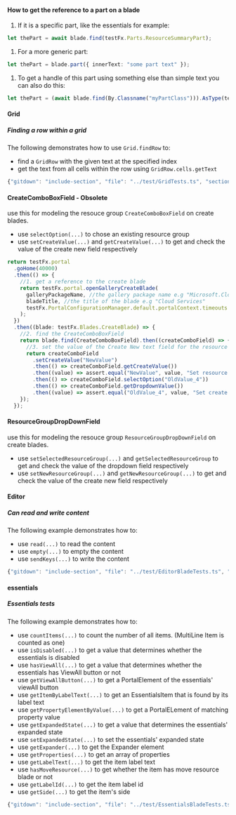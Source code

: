 <!-- markdownlint-disable MD041 REASON: File assembled with GitDown -->

#### How to get the reference to a part on a blade

1. If it is a specific part, like the essentials for example:

```ts
let thePart = await blade.find(testFx.Parts.ResourceSummaryPart);
```

1. For a more generic part:

```ts
let thePart = blade.part({ innerText: "some part text" });
```

1. To get a handle of this part using something else than simple text you can also do this:

```ts
let thePart = (await blade.find(By.Classname("myPartClass"))).AsType(testFx.Parts.Part);
```

#### Grid

##### Finding a row within a grid

The following demonstrates how to use `Grid.findRow` to:

- find a `GridRow` with the given text at the specified index
- get the text from all cells within the row using `GridRow.cells.getText`

```ts
{"gitdown": "include-section", "file": "../test/GridTests.ts", "section": "grid#findrow"}
```

#### CreateComboBoxField - Obsolete

use this for modeling the resouce group `CreateComboBoxField` on create blades.

- use `selectOption(...)` to chose an existing resource group
- use `setCreateValue(...)` and `getCreateValue(...)` to get and check the value of the create new field respectively

```ts
return testFx.portal
  .goHome(40000)
  .then(() => {
    //1. get a reference to the create blade
    return testFx.portal.openGalleryCreateBlade(
      galleryPackageName, //the gallery package name e.g "Microsoft.CloudService"
      bladeTitle, //the title of the blade e.g "Cloud Services"
      testFx.PortalConfigurationManager.default.portalContext.timeouts.longTimeout //an optional timeout to wait on the blade
    );
  })
  .then((blade: testFx.Blades.CreateBlade) => {
    //2. find the CreateComboBoxField
    return blade.find(CreateComboBoxField).then((createComboField) => {
      //3. set the value of the Create New text field for the resource group
      return createComboField
        .setCreateValue("NewValue")
        .then(() => createComboField.getCreateValue())
        .then((value) => assert.equal("NewValue", value, "Set resource group name"))
        .then(() => createComboField.selectOption("OldValue_4"))
        .then(() => createComboField.getDropdownValue())
        .then((value) => assert.equal("OldValue_4", value, "Set create combo dropdown"));
    });
  });
```

#### ResourceGroupDropDownField

use this for modeling the resouce group `ResourceGroupDropDownField` on create blades.

- use `setSelectedResourceGroup(...)` and `getSelectedResourceGroup` to get and check the value of the dropdown field respectively
- use `setNewResourceGroup(...)` and `getNewResourceGroup(...)` to get and check the value of the create new field respectively

#### Editor

##### Can read and write content

The following example demonstrates how to:

- use `read(...)` to read the content
- use `empty(...)` to empty the content
- use `sendKeys(...)` to write the content

```ts
{"gitdown": "include-section", "file": "../test/EditorBladeTests.ts", "section": "Editor#readWriteContent"}
```

#### essentials

##### Essentials tests

The following example demonstrates how to:

- use `countItems(...)` to count the number of all items. (MultiLine Item is counted as one)
- use `isDisabled(...)` to get a value that determines whether the essentials is disabled
- use `hasViewAll(...)` to get a value that determines whether the essentials has ViewAll button or not
- use `getViewAllButton(...)` to get a PortalElement of the essentials' viewAll button
- use `getItemByLabelText(...)` to get an EssentialsItem that is found by its label text
- use `getPropertyElementByValue(...)` to get a PortalELement of matching property value
- use `getExpandedState(...)` to get a value that determines the essentials' expanded state
- use `setExpandedState(...)` to set the essentials' expanded state
- use `getExpander(...)` to get the Expander element
- use `getProperties(...)` to get an array of properties
- use `getLabelText(...)` to get the item label text
- use `hasMoveResource(...)` to get whether the item has move resource blade or not
- use `getLabelId(...)` to get the item label id
- use `getSide(...)` to get the item's side

```ts
{"gitdown": "include-section", "file": "../test/EssentialsBladeTests.ts", "section": "Essentials#checkEssentials"}
```

